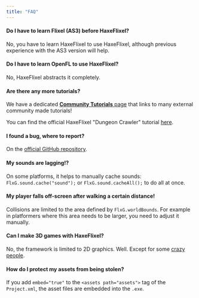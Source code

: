 ```yaml
---
title: "FAQ"
---
```

#### Do I have to learn Flixel (AS3) before HaxeFlixel?
No, you have to learn HaxeFlixel to use HaxeFlixel, although previous experience with the AS3 version will help.

#### Do I have to learn OpenFL to use HaxeFlixel?
No, HaxeFlixel abstracts it completely.

#### Are there any more tutorials?
We have a dedicated [**Community Tutorials** page](https://haxeflixel.com/documentation/community-tutorials) that links to many external community made tutorials! 

You can find the official HaxeFlixel "Dungeon Crawler" tutorial [here](https://haxeflixel.com/documentation/tutorial/).

#### I found a bug, where to report?
On the [official GitHub repository](https://github.com/HaxeFlixel/flixel/issues).

#### My sounds are lagging!?
On some platforms, it helps to manually cache sounds: `FlxG.sound.cache("sound");` or `FlxG.sound.cacheAll();` to do all at once.

#### My player falls off-screen after walking a certain distance!
Collisions are limited to the area defined by `FlxG.worldBounds`. For example in platformers where this area needs to be larger, you need to adjust it manually.

#### Can I make 3D games with HaxeFlixel?
No, the framework is limited to 2D graphics. Well. Except for some [crazy](https://github.com/01010111/flixel-depth) [people](https://github.com/AustinEast/haxeflixel-3D).

#### How do I protect my assets from being stolen?
If you add `embed="true"` to the `<assets path="assets">` tag of the `Project.xml`, the asset files are embedded into the `.exe`.
